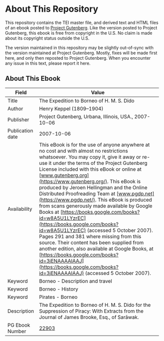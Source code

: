 # About This Repository

This repository contains the TEI master file, and derived text and HTML files of an ebook posted to [Project Gutenberg](https://www.gutenberg.org/). Like the version posted to Project Gutenberg, this ebook is free from copyright in the U.S. No claim is made about its copyright status outside the U.S.

The version maintained in this repository may be slightly out-of-sync with the version maintained at Project Gutenberg. Mostly, fixes will be made first here, and only then reposted to Project Gutenberg. When you encounter any issue in this text, please report it here.

## About This Ebook

| Field | Value |
| ----- | ----- |
| Title | The Expedition to Borneo of H. M. S. Dido |
| Author | Henry Keppel (1809–1904) |
| Publisher | Project Gutenberg, Urbana, Illinois, USA., 2007-10-06 |
| Publication date | 2007-10-06 |
| Availability | This eBook is for the use of anyone anywhere at no cost and with almost no restrictions whatsoever. You may copy it, give it away or re-use it under the terms of the Project Gutenberg License included with this eBook or online at [www.gutenberg.org](https://www.gutenberg.org/). This eBook is produced by Jeroen Hellingman and the Online Distributed Proofreading Team at [www.pgdp.net](https://www.pgdp.net/). This eBook is produced from scans generously made available by Google Books at [https://books.google.com/books?id=w8A5U1LYzrEC](https://books.google.com/books?id=w8A5U1LYzrEC) (accessed 5 October 2007). Pages 291 and 381 where missing from this source. Their content has been supplied from another edition, also available at Google Books, at [https://books.google.com/books?id=3jENAAAAIAAJ](https://books.google.com/books?id=3jENAAAAIAAJ) (accessed 5 October 2007). |
| Keyword | Borneo - Description and travel |
| Keyword | Borneo - History |
| Keyword | Pirates - Borneo |
| Description | The Expedition to Borneo of H. M. S. Dido for the Suppression of Piracy: With Extracts from the Journal of James Brooke, Esq., of Sarāwak. |
| PG Ebook Number | [22903](https://www.gutenberg.org/ebooks/22903) |
